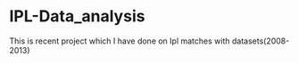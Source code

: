 # IPL-Data_analysis


This is recent project which I have done on Ipl matches with datasets(2008-2013)
